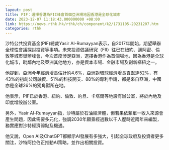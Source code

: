 ```yaml
---
layout: post
title: PIF：選擇香港為FII峰會首個亞洲場地因香港是全球化城市
date: 2023-12-07 11:18:43.000000000 +08:00
link: https://news.rthk.hk/rthk/ch/component/k2/1731105-20231207.htm
categories: rthk
---
```


沙特公共投資基金(PIF)總裁Yasir Al-Rumayyan表示，自2017年開始，期望舉辦全球性會議探討投資等事項。未來投資倡議研究（FII）往已在紐約、邁阿密、倫敦等城市舉辦峰會，今次首度涉足亞洲，選擇香港作為首個場地，因為香港是全球化城市，毗鄰內地及亞洲其他地方，亦是資本市場、金融市場及創新樞紐之一。

他提到，亞洲今年經濟增長估計約4.6%，亞洲對環球經濟增長貢獻達52%，有43%的初創公司融資、51%的科技開支、88%的專利申請，都是來自亞洲，中國亦是全球26%的獨角獸所在地。

他表示，PIF已於香港、紐約、倫敦、約旦、卡塔爾等地設有辦公室，將於內地及印度增設辦公室。

另外，Yasir Al-Rumayyan指，沙特屬於石油經濟體，但若果依賴單一收入來源會產生問題，因此需要多元化，強調2030年願景經過數以千人歷時近兩年來編製，務實應對沙特經濟弱點及機遇。

他又說，Open AI及ChatGPT都顯示AI發展有多強大，引起全球政府及投資者更多關注，沙特阿拉伯正推動AI策略，並作出相關投資。
